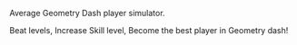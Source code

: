 Average Geometry Dash player simulator.

Beat levels, Increase Skill level, Become the best player in Geometry dash!
